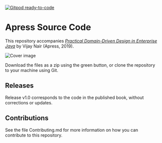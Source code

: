 [![Gitpod ready-to-code](https://img.shields.io/badge/Gitpod-ready--to--code-blue?logo=gitpod)](https://gitpod.io/#https://github.com/Apress/practical-ddd-in-enterprise-java)

# Apress Source Code

This repository accompanies [*Practical Domain-Driven Design in Enterprise Java*](https://www.apress.com/9781484245422) by Vijay Nair (Apress, 2019).

[comment]: #cover
![Cover image](9781484245422.jpg)

Download the files as a zip using the green button, or clone the repository to your machine using Git.

## Releases

Release v1.0 corresponds to the code in the published book, without corrections or updates.

## Contributions

See the file Contributing.md for more information on how you can contribute to this repository.